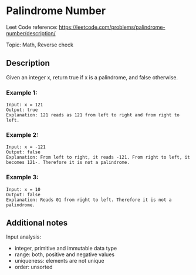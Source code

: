 # Palindrome Number

Leet Code reference: https://leetcode.com/problems/palindrome-number/description/

Topic: Math, Reverse check

## Description

Given an integer x, return true if x is a palindrome, and false otherwise.

### Example 1:
    Input: x = 121
    Output: true
    Explanation: 121 reads as 121 from left to right and from right to left.

### Example 2:
    Input: x = -121
    Output: false
    Explanation: From left to right, it reads -121. From right to left, it becomes 121-. Therefore it is not a palindrome.

### Example 3:
    Input: x = 10
    Output: false
    Explanation: Reads 01 from right to left. Therefore it is not a palindrome.

## Additional notes

Input analysis:
- integer, primitive and immutable data type
- range: both, positive and negative values
- uniqueness: elements are not unique
- order: unsorted